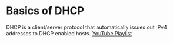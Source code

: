 # Basics of DHCP

DHCP is a client/server protocol that automatically issues out IPv4 addresses to DHCP enabled hosts.
[YouTube Playlist](https://www.youtube.com/playlist?list=PL2hKQy_4SrFsrMMaHH6wJ5cjjeudA60Bf)
